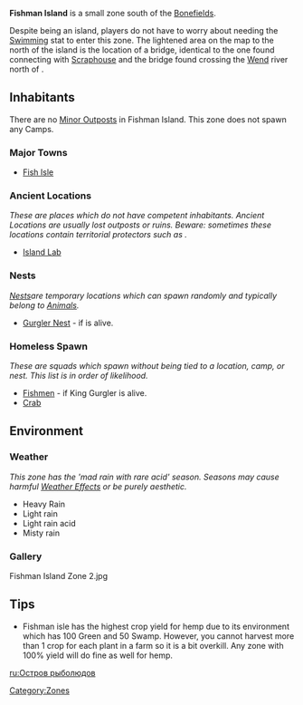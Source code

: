 **Fishman Island** is a small zone south of the
[Bonefields](Bonefields.md "wikilink").

Despite being an island, players do not have to worry about needing the
[Swimming](Swimming.md "wikilink") stat to enter this zone. The lightened
area on the map to the north of the island is the location of a bridge,
identical to the one found connecting [](Black_Desert_City.md) with
[Scraphouse](Scraphouse.md "wikilink") and the bridge found crossing the
[Wend](Wend.md "wikilink") river north of [](Blister_Hill.md).

## Inhabitants

There are no [Minor Outposts](Minor_Outposts.md "wikilink") in Fishman
Island. This zone does not spawn any Camps.

### Major Towns

- [Fish Isle](Fish_Isle.md "wikilink")

### Ancient Locations

*These are places which do not have competent inhabitants. Ancient
Locations are usually lost outposts or ruins. Beware: sometimes these
locations contain territorial protectors such as [](Security_Spider.md).*

- [Island Lab](Island_Lab.md "wikilink")

### Nests

[*Nests*](Nest.md "wikilink")*are temporary locations which can spawn
randomly and typically belong to [Animals](Fauna.md "wikilink").*

- [Gurgler Nest](Gurgler_Nest.md "wikilink") - if [](King_Gurgler.md) is alive.

### Homeless Spawn

*These are squads which spawn without being tied to a location, camp, or
nest. This list is in order of likelihood.*

- [Fishmen](02%20-%20Projects%20&%20Wikis/Kenshi/Kenshi%20Wiki/Kenshi%20Wiki%20Template/Fishmen.md "wikilink") - if King Gurgler is alive.
- [Crab](Crab.md "wikilink")

## Environment

### Weather

*This zone has the 'mad rain with rare acid' season. Seasons may cause
harmful [Weather Effects](Weather_Effects.md "wikilink") or be purely
aesthetic.*

- Heavy Rain
- Light rain
- Light rain acid
- Misty rain

### Gallery

Fishman Island Zone 2.jpg

## Tips

- Fishman isle has the highest crop yield for hemp due to its
  environment which has 100 Green and 50 Swamp. However, you cannot
  harvest more than 1 crop for each plant in a farm so it is a bit
  overkill. Any zone with 100% yield will do fine as well for hemp.

[ru:Остров рыболюдов](ru:Остров_рыболюдов "wikilink")

[Category:Zones](Category:Zones "wikilink")